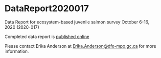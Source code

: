 # DataReport2020017
Data Report for ecosystem-based juvenile salmon survey October 6-16, 2020 (2020-017)

Completed data report is [published online](https://waves-vagues.dfo-mpo.gc.ca/Library/40923289.pdf)

Please contact Erika Anderson at Erika.Anderson@dfo-mpo.gc.ca for more information.
